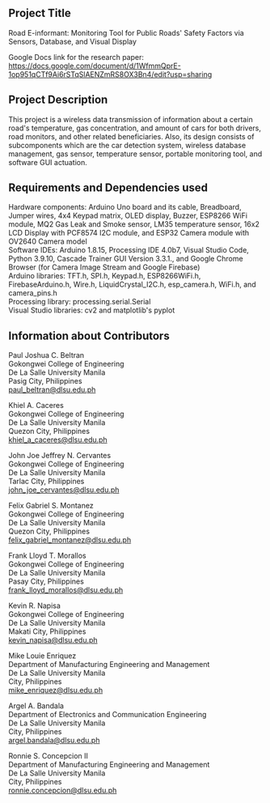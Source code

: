 ## Project Title ##
Road E-informant: Monitoring Tool for Public Roads' Safety Factors via Sensors, Database, and Visual Display<br/>

Google Docs link for the research paper: https://docs.google.com/document/d/1WfmmQprE-1op951qCTf9Ai6rSTqSlAENZmRS8OX3Bn4/edit?usp=sharing

## Project Description ##
This project is a wireless data transmission of information about a certain road's temperature, gas concentration, and amount of cars for both drivers, road monitors, and other related beneficiaries. Also, its design consists of subcomponents which are the car detection system, wireless database management, gas sensor, temperature sensor, portable monitoring tool, and software GUI actuation.

## Requirements and Dependencies used ##
Hardware components: Arduino Uno board and its cable, Breadboard, Jumper wires, 4x4 Keypad matrix, OLED display, Buzzer, ESP8266 WiFi module, MQ2 Gas Leak and Smoke sensor, LM35 temperature sensor, 16x2 LCD Display with PCF8574 I2C module, and ESP32 Camera module with OV2640 Camera model<br/>
Software IDEs: Arduino 1.8.15, Processing IDE 4.0b7, Visual Studio Code, Python 3.9.10, Cascade Trainer GUI Version 3.3.1., and Google Chrome Browser (for Camera Image Stream and Google Firebase)<br/>
Arduino libraries: TFT.h, SPI.h, Keypad.h, ESP8266WiFi.h, FirebaseArduino.h, Wire.h, LiquidCrystal_I2C.h, esp_camera.h, WiFi.h, and camera_pins.h<br/>
Processing library: processing.serial.Serial<br/>
Visual Studio libraries: cv2 and matplotlib's pyplot<br/>

## Information about Contributors ##
Paul Joshua C. Beltran<br/>
Gokongwei College of Engineering<br/>
De La Salle University Manila<br/>
Pasig City, Philippines<br/>
paul_beltran@dlsu.edu.ph<br/>

Khiel A. Caceres<br/>
Gokongwei College of Engineering<br/>
De La Salle University Manila<br/>
Quezon City, Philippines<br/>
khiel_a_caceres@dlsu.edu.ph<br/>

John Joe Jeffrey N. Cervantes<br/>
Gokongwei College of Engineering<br/>
De La Salle University Manila<br/>
Tarlac City, Philippines<br/>
john_joe_cervantes@dlsu.edu.ph<br/>

Felix Gabriel S. Montanez<br/>
Gokongwei College of Engineering<br/>
De La Salle University Manila<br/>
Quezon City, Philippines<br/>
felix_gabriel_montanez@dlsu.edu.ph<br/>

Frank Lloyd T. Morallos<br/>
Gokongwei College of Engineering<br/>
De La Salle University Manila<br/>
Pasay City, Philippines<br/>
frank_lloyd_morallos@dlsu.edu.ph<br/>

Kevin R. Napisa<br/>
Gokongwei College of Engineering<br/>
De La Salle University Manila<br/>
Makati City, Philippines<br/>
kevin_napisa@dlsu.edu.ph<br/>

Mike Louie Enriquez<br/>
Department of Manufacturing Engineering and Management<br/>
De La Salle University Manila<br/>
City, Philippines<br/>
mike_enriquez@dlsu.edu.ph<br/>

Argel A. Bandala<br/>
Department of Electronics and Communication Engineering<br/>
De La Salle University Manila<br/>
City, Philippines<br/>
argel.bandala@dlsu.edu.ph<br/>

Ronnie S. Concepcion II<br/>
Department of Manufacturing Engineering and Management<br/>
De La Salle University Manila<br/>
City, Philippines<br/>
ronnie.concepcion@dlsu.edu.ph<br/>
